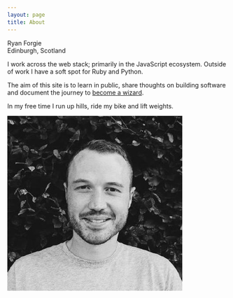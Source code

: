 ```yaml
---
layout: page
title: About
---
```


Ryan Forgie<br>
Edinburgh, Scotland

I work across the web stack; primarily in the JavaScript ecosystem. Outside of work I have a soft spot for Ruby and Python. 

The aim of this site is to learn in public, share thoughts on building software and document the journey to [become a wizard](https://jvns.ca/blog/so-you-want-to-be-a-wizard/).

In my free time I run up hills, ride my bike and lift weights.

![Photo of Ryan Forgie](photo.jpg)
